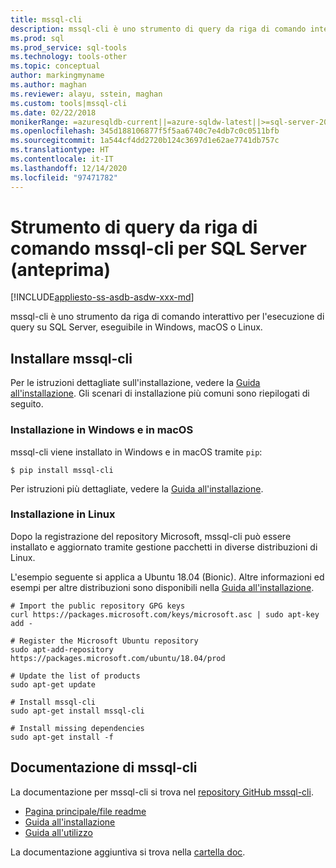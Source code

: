 ```yaml
---
title: mssql-cli
description: mssql-cli è uno strumento di query da riga di comando interattivo per SQL Server eseguito in Windows, macOS o Linux.
ms.prod: sql
ms.prod_service: sql-tools
ms.technology: tools-other
ms.topic: conceptual
author: markingmyname
ms.author: maghan
ms.reviewer: alayu, sstein, maghan
ms.custom: tools|mssql-cli
ms.date: 02/22/2018
monikerRange: =azuresqldb-current||=azure-sqldw-latest||>=sql-server-2016||>=sql-server-linux-2017
ms.openlocfilehash: 345d188106877f5f5aa6740c7e4db7c0c0511bfb
ms.sourcegitcommit: 1a544cf4dd2720b124c3697d1e62ae7741db757c
ms.translationtype: HT
ms.contentlocale: it-IT
ms.lasthandoff: 12/14/2020
ms.locfileid: "97471782"
---
```

# <a name="mssql-cli-command-line-query-tool-for-sql-server-preview"></a>Strumento di query da riga di comando mssql-cli per SQL Server (anteprima)

[!INCLUDE[appliesto-ss-asdb-asdw-xxx-md](../includes/appliesto-ss-asdb-asdw-xxx-md.md)]

mssql-cli è uno strumento da riga di comando interattivo per l'esecuzione di query su SQL Server, eseguibile in Windows, macOS o Linux.

## <a name="install-mssql-cli"></a>Installare mssql-cli

Per le istruzioni dettagliate sull'installazione, vedere la [Guida all'installazione](https://github.com/dbcli/mssql-cli/tree/master/doc/installation). Gli scenari di installazione più comuni sono riepilogati di seguito.

### <a name="windows-and-macos-installation"></a>Installazione in Windows e in macOS

mssql-cli viene installato in Windows e in macOS tramite `pip`:

```$ pip install mssql-cli```

Per istruzioni più dettagliate, vedere la [Guida all'installazione](https://github.com/dbcli/mssql-cli/tree/master/doc/installation).

### <a name="linux-installation"></a>Installazione in Linux

Dopo la registrazione del repository Microsoft, mssql-cli può essere installato e aggiornato tramite gestione pacchetti in diverse distribuzioni di Linux.

L'esempio seguente si applica a Ubuntu 18.04 (Bionic). Altre informazioni ed esempi per altre distribuzioni sono disponibili nella [Guida all'installazione](https://github.com/dbcli/mssql-cli/tree/master/doc/installation).

```
# Import the public repository GPG keys
curl https://packages.microsoft.com/keys/microsoft.asc | sudo apt-key add -

# Register the Microsoft Ubuntu repository
sudo apt-add-repository https://packages.microsoft.com/ubuntu/18.04/prod

# Update the list of products
sudo apt-get update

# Install mssql-cli
sudo apt-get install mssql-cli

# Install missing dependencies
sudo apt-get install -f
```

## <a name="mssql-cli-documentation"></a>Documentazione di mssql-cli

La documentazione per mssql-cli si trova nel [repository GitHub mssql-cli](https://github.com/dbcli/mssql-cli).

- [Pagina principale/file readme](https://github.com/dbcli/mssql-cli)
- [Guida all'installazione](https://github.com/dbcli/mssql-cli/tree/master/doc/installation)
- [Guida all'utilizzo](https://github.com/dbcli/mssql-cli/blob/master/doc/usage_guide.md)

La documentazione aggiuntiva si trova nella [cartella doc](https://github.com/dbcli/mssql-cli/tree/master/doc).
